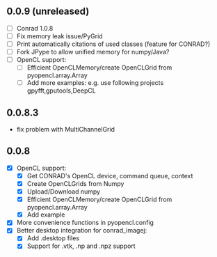 ## 0.0.9 (unreleased)
* [ ]  Conrad 1.0.8
* [ ]  Fix memory leak issue/PyGrid
* [ ]  Print automatically citations of used classes (feature for CONRAD?)
* [ ]  Fork JPype to allow unified memory for numpy/Java?
* [ ]  OpenCL support:
	* [ ]  Efficient OpenCLMemory/create OpenCLGrid from pyopencl.array.Array
	* [ ]  Add more examples: 
		e.g. use following projects gpyfft,gputools,DeepCL 
## 0.0.8.3 
* fix problem with MultiChannelGrid
## 0.0.8
* [x]  OpenCL support:
	* [x]  Get CONRAD's OpenCL device, command queue, context
	* [x]  Create OpenCLGrids from Numpy
 	* [x]  Upload/Download numpy
	* [x]  Efficient OpenCLMemory/create OpenCLGrid from pyopencl.array.Array
	* [x]  Add example 
* [x]  More convenience functions in pyopencl.config
* [x]  Better desktop integration for conrad_imagej:
	* [x]  Add .desktop files
	* [x]  Support for .vtk, .np and  .npz support
